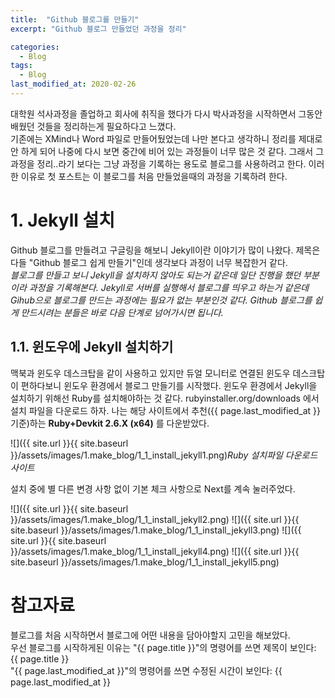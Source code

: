 ```yaml
---
title:  "Github 블로그를 만들기"
excerpt: "Github 블로그 만들었던 과정을 정리"

categories:
  - Blog
tags:
  - Blog
last_modified_at: 2020-02-26
---
```


대학원 석사과정을 졸업하고 회사에 취직을 했다가 다시 박사과정을 시작하면서 그동안 배웠던 것들을 정리하는게 필요하다고 느꼈다.  
기존에는 XMind나 Word 파일로 만들어뒀었는데 나만 본다고 생각하니 정리를 제대로 안 하게 되어 나중에 다시 보면 중간에 비어 있는 과정들이 너무 많은 것 같다.
그래서 그 과정을 정리..라기 보다는 그냥 과정을 기록하는 용도로 블로그를 사용하려고 한다.
이러한 이유로 첫 포스트는 이 블로그를 처음 만들었을때의 과정을 기록하려 한다.

# 1. Jekyll 설치
Github 블로그를 만들려고 구글링을 해보니 Jekyll이란 이야기가 많이 나왔다. 제목은 다들 "Github 블로그 쉽게 만들기"인데 생각보다 과정이 너무 복잡한거 같다.  
*블로그를 만들고 보니 Jekyll을 설치하지 않아도 되는거 같은데 일단 진행을 했던 부분이라 과정을 기록해본다. Jekyll로 서버를 실행해서 블로그를 띄우고 하는거 같은데 Gihub으로 블로그를 만드는 과정에는 필요가 없는 부분인것 같다. Github 블로그를 쉽게 만드시려는 분들은 바로 다음 단계로 넘어가시면 됩니다.* 

## 1.1. 윈도우에 Jekyll 설치하기
맥북과 윈도우 데스크탑을 같이 사용하고 있지만 듀얼 모니터로 연결된 윈도우 데스크탑이 편하다보니 윈도우 환경에서 블로그 만들기를 시작했다. 윈도우 환경에서 Jekyll을 설치하기 위해선 Ruby를 설치해야하는 것 같다. rubyinstaller.org/downloads 에서 설치 파일을 다운로드 하자. 나는 해당 사이트에서 추천({{ page.last_modified_at }} 기준)하는 **Ruby+Devkit 2.6.X (x64)** 를 다운받았다.    

![]({{ site.url }}{{ site.baseurl }}/assets/images/1.make_blog/1_1_install_jekyll1.png)*Ruby 설치파일 다운로드 사이트*

설치 중에 별 다른 변경 사항 없이 기본 체크 사항으로 Next를 계속 눌러주었다.

![]({{ site.url }}{{ site.baseurl }}/assets/images/1.make_blog/1_1_install_jekyll2.png)
![]({{ site.url }}{{ site.baseurl }}/assets/images/1.make_blog/1_1_install_jekyll3.png)
![]({{ site.url }}{{ site.baseurl }}/assets/images/1.make_blog/1_1_install_jekyll4.png)
![]({{ site.url }}{{ site.baseurl }}/assets/images/1.make_blog/1_1_install_jekyll5.png)



# 참고자료


블로그를 처음 시작하면서 블로그에 어떤 내용을 담아야할지 고민을 해보았다.  
우선 블로그를 시작하게된 이유는 
"{{ page.title }}"의 명령어를 쓰면 제목이 보인다: {{ page.title }}  
"{{ page.last_modified_at }}"의 명령어를 쓰면 수정된 시간이 보인다: {{ page.last_modified_at }}
